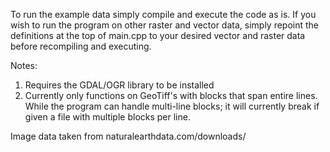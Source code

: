 To run the example data simply compile and execute the code as is. If you
wish to run the program on other raster and vector data, simply repoint the
definitions at the top of main.cpp to your desired vector and raster data
before recompiling and executing.

Notes:
1) Requires the GDAL/OGR library to be installed
2) Currently only functions on GeoTiff's with blocks that span entire lines.
 While the program can handle multi-line blocks; it will currently break if 
 given a file with multiple blocks per line.
 
 Image data taken from naturalearthdata.com/downloads/